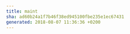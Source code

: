 ```yaml
---
title: maint
sha: ad60b24a1f7b46f38ed945100fbe235e1ec67431
generated: 2018-08-07 11:36:36 +0200
---
```

